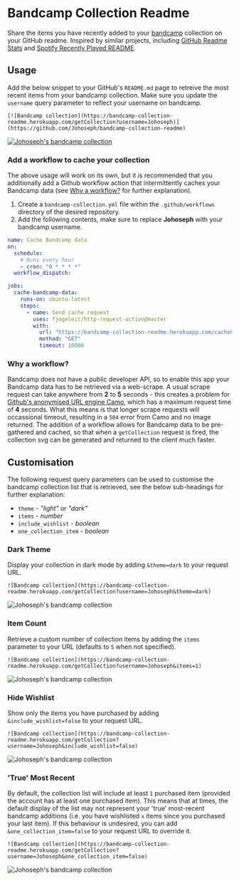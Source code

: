 # Bandcamp Collection Readme

Share the items you have recently added to your [bandcamp](https://bandcamp.com/) collection on your GitHub readme. Inspired by similar projects, including [GitHub Readme Stats](https://github.com/anuraghazra/github-readme-stats) and [Spotify Recently Played README](https://github.com/JeffreyCA/spotify-recently-played-readme).

## Usage

Add the below snippet to your GitHub's `README.md` page to retreive the most recent items from your bandcamp collection. Make sure you update the `username` query parameter to reflect your username on bandcamp.

```
[![Bandcamp collection](https://bandcamp-collection-readme.herokuapp.com/getCollection?username=Johoseph)](https://github.com/Johoseph/bandcamp-collection-readme)
```

[![Johoseph's bandcamp collection](https://bandcamp-collection-readme.herokuapp.com/getCollection?username=Johoseph)](https://bandcamp-collection-readme.herokuapp.com/getCollection?username=Johoseph)

### Add a workflow to cache your collection

The above usage will work on its own, but it is recommended that you additionally add a Github workflow action that intermittently caches your Bandcamp data (see [Why a workflow?](https://github.com/Johoseph/bandcamp-collection-readme#why-a-workflow) for further explanation).

1. Create a `bandcamp-collection.yml` file within the `.github/workflows` directory of the desired repository.
2. Add the following contents, make sure to replace **Johoseph** with your bandcamp username.

```yml
name: Cache Bandcamp data
on:
  schedule:
    # Runs every hour
    - cron: "0 * * * *"
  workflow_dispatch:

jobs:
  cache-bandcamp-data:
    runs-on: ubuntu-latest
    steps:
      - name: Send cache request
        uses: fjogeleit/http-request-action@master
        with:
          url: "https://bandcamp-collection-readme.herokuapp.com/cacheUser?username=Johoseph"
          method: "GET"
          timeout: 10000
```

### Why a workflow?

Bandcamp does not have a public developer API, so to enable this app your Bandcamp data has to be retrieved via a web-scrape. A usual scrape request can take anywhere from **2** to **5** seconds - this creates a problem for [Github's anonymised URL engine Camo](https://docs.github.com/en/authentication/keeping-your-account-and-data-secure/about-anonymized-urls), which has a maximum request time of **4** seconds. What this means is that longer scrape requests will occassional timeout, resulting in a `504` error from Camo and no image returned. The addition of a workflow allows for Bandcamp data to be pre-gathered and cached, so that when a `getCollection` request is fired, the collection svg can be generated and returned to the client much faster.

## Customisation

The following request query parameters can be used to customise the bandcamp collection list that is retrieved, see the below sub-headings for further explanation:

- `theme` - _"light"_ or _"dark"_
- `items` - _number_
- `include_wishlist` - _boolean_
- `one_collection_item` - _boolean_

### Dark Theme

Display your collection in dark mode by adding `&theme=dark` to your request URL.

```
![Bandcamp collection](https://bandcamp-collection-readme.herokuapp.com/getCollection?username=Johoseph&theme=dark)
```

![Johoseph's bandcamp collection](https://bandcamp-collection-readme.herokuapp.com/getCollection?username=Johoseph&theme=dark)

### Item Count

Retrieve a custom number of collection items by adding the `items` parameter to your URL (defaults to `5` when not specified).

```
![Bandcamp collection](https://bandcamp-collection-readme.herokuapp.com/getCollection?username=Johoseph&items=1)
```

![Johoseph's bandcamp collection](https://bandcamp-collection-readme.herokuapp.com/getCollection?username=Johoseph&items=1)

### Hide Wishlist

Show only the items you have purchased by adding `&include_wishlist=false` to your request URL.

```
![Bandcamp collection](https://bandcamp-collection-readme.herokuapp.com/getCollection?username=Johoseph&include_wishlist=false)
```

![Johoseph's bandcamp collection](https://bandcamp-collection-readme.herokuapp.com/getCollection?username=Johoseph&include_wishlist=false)

### 'True' Most Recent

By default, the collection list will include at least `1` purchased item (provided the account has at least one purchased item). This means that at times, the default display of the list may not represent your 'true' most-recent bandcamp additions (i.e. you have wishlisted `x` items since you purchased your last item). If this behaviour is undesired, you can add `&one_collection_item=false` to your request URL to override it.

```
![Bandcamp collection](https://bandcamp-collection-readme.herokuapp.com/getCollection?username=Johoseph&one_collection_item=false)
```

![Johoseph's bandcamp collection](https://bandcamp-collection-readme.herokuapp.com/getCollection?username=Johoseph&one_collection_item=false)

